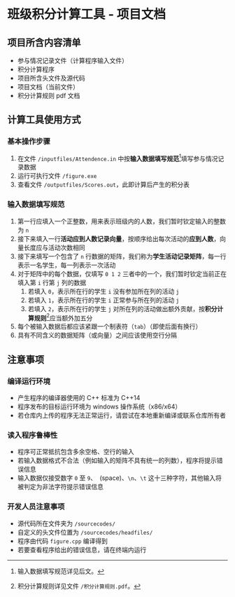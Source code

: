 # 班级积分计算工具 - 项目文档

## 项目所含内容清单

- 参与情况记录文件（计算程序输入文件）
- 积分计算程序
- 项目所含头文件及源代码
- 项目文档（当前文件）
- 积分计算规则 pdf 文档

## 计算工具使用方式

### 基本操作步骤

1. 在文件 `/inputfiles/Attendence.in` 中按**输入数据填写规范**[^1]填写参与情况记录数据
2. 运行可执行文件 `/figure.exe` 
3. 查看文件 `/outputfiles/Scores.out`，此即计算后产生的积分表

###  输入数据填写规范

1. 第一行应填入一个正整数，用来表示班级内的人数，我们暂时钦定输入的整数为 `n`
2. 接下来填入一行**活动应到人数记录向量**，按顺序给出每次活动的**应到人数**，向量长度应与活动次数相同
3. 接下来填写一个包含了 `n` 行数据的矩阵，我们称为**学生活动记录矩阵**，每一行表示一名学生，每一列表示一次活动
4. 对于矩阵中的每个数据，仅填写 `0 1 2` 三者中的一个，我们暂时钦定当前正在填入第 `i` 行第 `j` 列的数据
    1. 若填入 `0`，表示所在行的学生 `i` 没有参加所在列的活动 `j`
    2. 若填入 `1`，表示所在行的学生 `i` 正常参与所在列的活动 `j`
    3. 若填入 `2`，表示所在行的学生 `j` 对所在列的活动做出额外贡献，按**积分计算规则**[^2]应当额外加五分
5. 每个被输入数据后都应该紧跟一个制表符（`tab`）（即使后面有换行）
6. 具有不同含义的数据矩阵（或向量）之间应该使用空行分隔

## 注意事项

### 编译运行环境

- 产生程序的编译器使用的 C++ 标准为 C++14
- 程序发布的目标运行环境为 windows 操作系统（x86/x64）
- 若仓库内上传的程序无法正常运行，请尝试在本地重新编译或联系仓库所有者

### 读入程序鲁棒性

- 程序可正常抵抗包含多余空格、空行的输入
- 若输入数据格式不合法（例如输入的矩阵不具有统一的列数），程序将提示错误信息
- 输入数据仅接受数字 `0` 至 `9`、` `(space)、`\n`、`\t` 这十三种字符，其他输入将被判定为非法字符提示错误信息

### 开发人员注意事项

- 源代码所在文件夹为 `/sourcecodes/`
- 自定义的头文件位置为 `/sourcecodes/headfiles/`
- 程序由代码 `figure.cpp` 编译得到
- 若要查看程序给出的错误信息，请在终端内运行



[^1]: 输入数据填写规范详见后文。  
[^2]: 积分计算规则详见文件 `/积分计算规则.pdf`。
